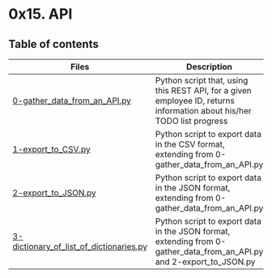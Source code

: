 # 0x15. API

## Table of contents
Files | Description
----- | -----------
[0-gather_data_from_an_API.py](./0-gather_data_from_an_API.py) | Python script that, using this REST API, for a given employee ID, returns information about his/her TODO list progress
[1-export_to_CSV.py](./1-export_to_CSV.py) | Python script to export data in the CSV format, extending from 0-gather_data_from_an_API.py
[2-export_to_JSON.py](./2-export_to_JSON.py) | Python script to export data in the JSON format, extending from 0-gather_data_from_an_API.py
[3-dictionary_of_list_of_dictionaries.py](./3-dictionary_of_list_of_dictionaries.py) | Python script to export data in the JSON format, extending from 0-gather_data_from_an_API.py and 2-export_to_JSON.py 
